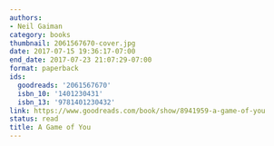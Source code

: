 ```yaml
---
authors:
- Neil Gaiman
category: books
thumbnail: 2061567670-cover.jpg
date: 2017-07-15 19:36:17-07:00
end_date: 2017-07-23 21:07:29-07:00
format: paperback
ids:
  goodreads: '2061567670'
  isbn_10: '1401230431'
  isbn_13: '9781401230432'
link: https://www.goodreads.com/book/show/8941959-a-game-of-you
status: read
title: A Game of You
---
```

